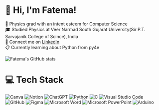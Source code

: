 # 👋 Hi, I'm Fatema!
📑 Physics grad with an intent esteem for Computer Science<br/>
🎓 Studied Physics at Veer Narmad South Gujarat University(Sir P.T. Sarvajanik College of Scince), India<br/>
📍  Connect me on  [LinkedIn](https://www.linkedin.com/in/fatema-salejee)<br/>
📋 Currently learning about Python from py4e<br/>

<!-- GitHub stats from https://github.com/anuraghazra/github-readme-stats -->
![Fatema's GitHub stats](https://github-readme-stats.vercel.app/api?username=Fatema-Salejee&show_icons=true&theme=radical)
# 💻 Tech Stack
<!-- Badges from https://github.com/Ileriayo/markdown-badges -->
![Canva](https://img.shields.io/badge/Canva-%2300C4CC.svg?style=for-the-badge&logo=Canva&logoColor=white)
![Notion](https://img.shields.io/badge/Notion-%23000000.svg?style=for-the-badge&logo=notion&logoColor=white)
![ChatGPT](https://img.shields.io/badge/chatGPT-74aa9c?style=for-the-badge&logo=openai&logoColor=white)
![Python](https://img.shields.io/badge/python-3670A0?style=for-the-badge&logo=python&logoColor=ffdd54)
![C](https://img.shields.io/badge/c-%2300599C.svg?style=for-the-badge&logo=c&logoColor=white)
![Visual Studio Code](https://img.shields.io/badge/Visual%20Studio%20Code-0078d7.svg?style=for-the-badge&logo=visual-studio-code&logoColor=white)<br/>
![GitHub](https://img.shields.io/badge/github-%23121011.svg?style=for-the-badge&logo=github&logoColor=white)
![Figma](https://img.shields.io/badge/figma-%23F24E1E.svg?style=for-the-badge&logo=figma&logoColor=white)
![Microsoft Word](https://img.shields.io/badge/Microsoft_Word-2B579A?style=for-the-badge&logo=microsoft-word&logoColor=white)
![Microsoft PowerPoint](https://img.shields.io/badge/Microsoft_PowerPoint-B7472A?style=for-the-badge&logo=microsoft-powerpoint&logoColor=white)
![Arduino](https://img.shields.io/badge/-Arduino-00979D?style=for-the-badge&logo=Arduino&logoColor=white)

